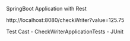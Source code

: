 SpringBoot Application with Rest 


http://localhost:8080/checkWriter?value=125.75

Test Cast -  CheckWriterApplicationTests -  JUnit

